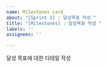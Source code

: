 ```yaml
---
name: Milestones card
about: "[Sprint 1] : 달성목표 작성 "
title: "[Milestones] : 달성목표 작성 "
labels: ''
assignees: ''

---
```


달성 목표에 대한 디테일 작성
